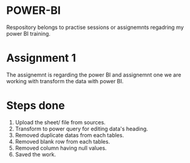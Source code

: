 # POWER-BI
Respository belongs to practise sessions or assignemnts regadring my power BI training.

# Assignment 1

The assignemnt is regarding the power BI and assignemnt one we are working with transform the data with power BI.

# Steps done

1. Upload the sheet/ file from sources.
2. Transform to power query for editing data's heading.
3. Removed duplicate datas from each tables.
4. Removed blank row from each tables.
5. Removed column having null values.
6. Saved the work.
